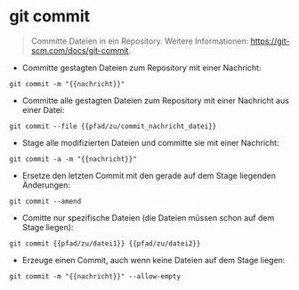 # git commit

> Committe Dateien in ein Repository.
> Weitere Informationen: <https://git-scm.com/docs/git-commit>.

- Committe gestagten Dateien zum Repository mit einer Nachricht:

`git commit -m "{{nachricht}}"`

- Committe alle gestagten Dateien zum Repository mit einer Nachricht aus einer Datei:

`git commit --file {{pfad/zu/commit_nachricht_datei}}`

- Stage alle modifizierten Dateien und committe sie mit einer Nachricht:

`git commit -a -m "{{nachricht}}"`

- Ersetze den letzten Commit mit den gerade auf dem Stage liegenden Änderungen:

`git commit --amend`

- Comitte nur spezifische Dateien (die Dateien müssen schon auf dem Stage liegen):

`git commit {{pfad/zu/datei1}} {{pfad/zu/datei2}}`

- Erzeuge einen Commit, auch wenn keine Dateien auf dem Stage liegen:

`git commit -m "{{nachricht}}" --allow-empty`
